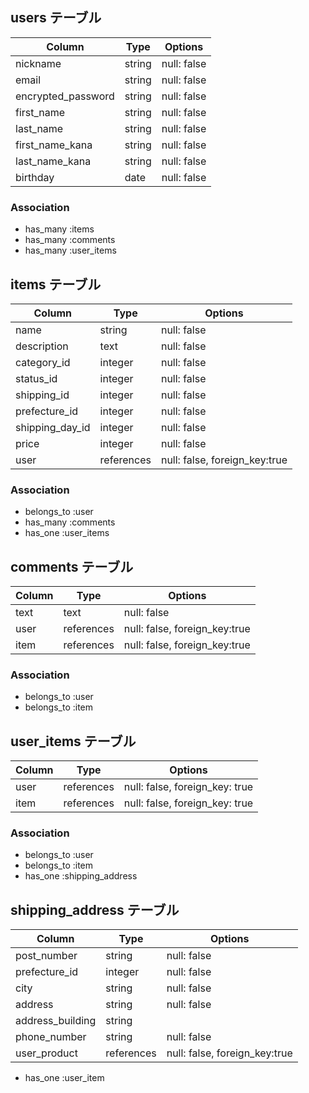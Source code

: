## users テーブル


| Column             | Type        | Options      |
| ------------------ | ----------- | ------------ |
| nickname           | string      | null: false  |
| email              | string      | null: false  |
| encrypted_password | string      | null: false  | 
| first_name         | string      | null: false  |
| last_name          | string      | null: false  |
| first_name_kana    | string      | null: false  |
| last_name_kana     | string      | null: false  | 
| birthday           | date        | null: false  |

### Association

- has_many :items
- has_many :comments
- has_many :user_items



## items テーブル


| Column             | Type        | Options                       |
| ------------------ | ----------- | ----------------------------- |
| name               | string      | null: false                   |
| description        | text        | null: false                   |
| category_id        | integer     | null: false                   |
| status_id          | integer     | null: false                   |
| shipping_id        | integer     | null: false                   | 
| prefecture_id      | integer     | null: false                   |
| shipping_day_id    | integer     | null: false                   | 
| price              | integer     | null: false                   |
| user               | references  | null: false, foreign_key:true |

### Association

- belongs_to :user
- has_many   :comments
- has_one    :user_items

## comments テーブル

| Column     | Type        | Options                       |
| ---------- | ----------- | ----------------------------- |
| text       | text        | null: false                   |
| user       | references  | null: false, foreign_key:true |
| item       | references  | null: false, foreign_key:true |

### Association

- belongs_to :user
- belongs_to :item

## user_items テーブル

| Column     | Type       | Options                        |
| ---------- | ---------- | ------------------------------ |
| user       | references | null: false, foreign_key: true |
| item       | references | null: false, foreign_key: true |

### Association

- belongs_to :user
- belongs_to :item
- has_one    :shipping_address

## shipping_address テーブル

| Column            | Type        | Options                       |
| ----------------- | ----------- | ----------------------------- |
| post_number       | string      | null: false                   |
| prefecture_id     | integer     | null: false                   |
| city              | string      | null: false                   |
| address           | string      | null: false                   |
| address_building  | string      |                               | 
| phone_number      | string      | null: false                   |
| user_product      | references  | null: false, foreign_key:true |

- has_one :user_item
